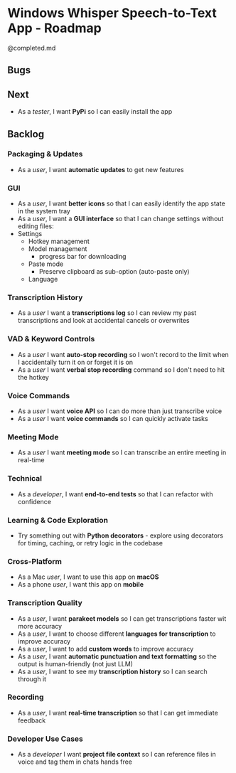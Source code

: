 # Windows Whisper Speech-to-Text App - Roadmap
@completed.md

## Bugs

## Next
- As a *tester*, I want **PyPi** so I can easily install the app

## Backlog

### Packaging & Updates
- As a *user*, I want **automatic updates** to get new features

### GUI
- As a *user*, I want **better icons** so that I can easily identify the app state in the system tray
- As a *user*, I want a **GUI interface** so that I can change settings without editing files:
- Settings
    - Hotkey management
    - Model management
        - progress bar for downloading
    - Paste mode
        - Preserve clipboard as sub-option (auto-paste only)
    - Language

### Transcription History
- As a *user* I want a **transcriptions log** so I can review my past transcriptions and look at accidental cancels or overwrites

### VAD & Keyword Controls
- As a *user* I want **auto-stop recording** so I won't record to the limit when I accidentally turn it on or forget it is on
- As a *user* I want **verbal stop recording** command so I don't need to hit the hotkey

### Voice Commands
- As a *user* I want **voice API** so I can do more than just transcribe voice
- As a *user* I want **voice commands** so I can quickly activate tasks

### Meeting Mode
- As a *user* I want **meeting mode** so I can transcribe an entire meeting in real-time

### Technical
- As a *developer*, I want **end-to-end tests** so that I can refactor with confidence

### Learning & Code Exploration
- Try something out with **Python decorators** - explore using decorators for timing, caching, or retry logic in the codebase

### Cross-Platform
- As a Mac *user*, I want to use this app on **macOS**
- As a phone *user*, I want this app on **mobile**

### Transcription Quality
- As a *user*, I want **parakeet models** so I can get transcriptions faster wit more accuracy
- As a *user*, I want to choose different **languages for transcription** to improve accuracy
- As a *user*, I want to add **custom words** to improve accuracy
- As a *user*, I want **automatic punctuation and text formatting** so the output is human-friendly (not just LLM)
- As a *user*, I want to see my **transcription history** so I can search through it

### Recording
- As a *user*, I want **real-time transcription** so that I can get immediate feedback

### Developer Use Cases
- As a *developer* I want **project file context** so I can reference files in voice and tag them in chats hands free